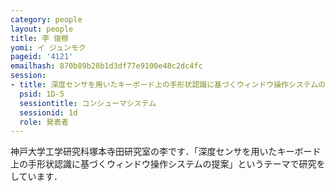 ```yaml
---
category: people
layout: people
title: 李 俊穆
yomi: イ ジュンモク
pageid: '4121'
emailhash: 870b89b28b1d3df77e9100e48c2dc4fc
session:
- title: 深度センサを用いたキーボード上の手形状認識に基づくウィンドウ操作システムの提案
  psid: 1D-5
  sessiontitle: コンシューマシステム
  sessionid: 1d
  role: 発表者
---
```

神戸大学工学研究科塚本寺田研究室の李です．「深度センサを用いたキーボード上の手形状認識に基づくウィンドウ操作システムの提案」というテーマで研究をしています．